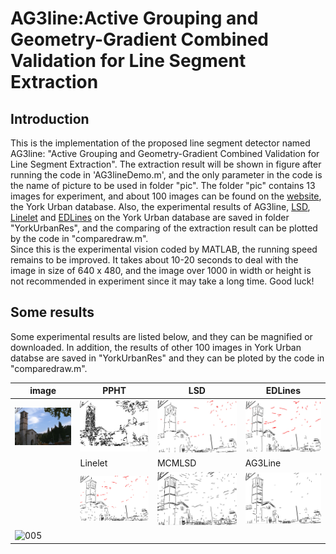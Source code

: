 # AG3line:Active Grouping and Geometry-Gradient Combined Validation for Line Segment Extraction

## Introduction
This is the implementation of the proposed line segment detector named AG3line: "Active Grouping and Geometry-Gradient Combined Validation for Line Segment Extraction". The extraction result will be shown in figure after running the code in 'AG3lineDemo.m', and the only parameter in the code is the name of picture to be used in folder "pic". The folder "pic" contains 13 images for experiment, and about 100 images can be found on the [website](http://www.elderlab.yorku.ca/resources/york-urban-line-segment-database-information/), the York Urban database. Also, the experimental results of AG3line, [LSD](http://www.ipol.im/pub/art/2012/gjmr-lsd/), [Linelet](https://github.com/NamgyuCho/Linelet-code-and-YorkUrban-LineSegment-DB) and [EDLines](http://ceng.anadolu.edu.tr/cv/EDLines/) on the York Urban database are saved in folder "YorkUrbanRes", and the comparing of the extraction result can be plotted by the code in "comparedraw.m".  
Since this is the experimental vision coded by MATLAB, the running speed remains to be improved. It takes about 10-20 seconds to deal with the image in size of 640 x 480, and the image over 1000 in width or height is not recommended in experiment since it may take a long time. Good luck!
## Some results
Some experimental results are listed below, and they can be magnified or downloaded. In addition, the results of other 100 images in York Urban databse are saved in "YorkUrbanRes" and they can be ploted by the code in "comparedraw.m".  

| image | PPHT | LSD | EDLines |
| ---- | ---- |---- |---- |
|![](pic/testimg/010.png "005") | ![](pic/result/tower1-ppht.png "005")|![](pic/result/tower1-LSD.jpg "005")|![](pic/result/tower1-EDLines.jpg "005")|
|       | Linelet | MCMLSD | AG3Line |
|![]()|![](pic/result/tower1-Linelet.jpg "005")|![](pic/result/tower1-mcm.jpg "005")|![](pic/result/tower1-AG3line.jpg "005")|
|![](resultimages/tower2.jpg "005") |



